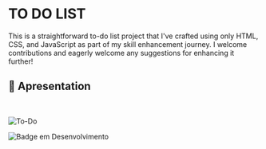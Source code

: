 # TO DO LIST
This is a straightforward to-do list project that I've crafted using only HTML, CSS, and JavaScript as part of my skill enhancement journey. I welcome contributions and eagerly welcome any suggestions for enhancing it further!
## :hammer: Apresentation
</br>


![To-Do](https://user-images.githubusercontent.com/95131108/194714737-37cdf0d4-9cf4-48ee-8372-f6cebfd4d244.png)

![Badge em Desenvolvimento](http://img.shields.io/static/v1?label=STATUS&message=EM%20DESENVOLVIMENTO&color=GREEN&style=for-the-badge)
